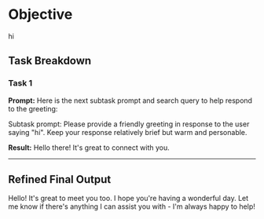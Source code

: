 # Objective

hi

## Task Breakdown

### Task 1

**Prompt:**
Here is the next subtask prompt and search query to help respond to the greeting:

Subtask prompt: Please provide a friendly greeting in response to the user saying "hi". Keep your response relatively brief but warm and personable.

**Result:**
Hello there! It's great to connect with you.

---

## Refined Final Output

Hello! It's great to meet you too. I hope you're having a wonderful day. Let me know if there's anything I can assist you with - I'm always happy to help!